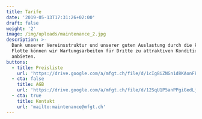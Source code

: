 ```yaml
---
title: Tarife
date: '2019-05-13T17:31:26+02:00'
draft: false
weight: '2'
image: /img/uploads/maintenance_2.jpg
description: >-
  Dank unserer Vereinsstruktur und unserer guten Auslastung durch die klubeigene
  Flotte können wir Wartungsarbeiten für Dritte zu attraktiven Konditionen
  anbieten.
buttons:
  - title: Preisliste
    url: 'https://drive.google.com/a/mfgt.ch/file/d/1cIg8iZNGn1d8KAonFEtHSo7ltf4vNKAH/view?usp=sharing'
  - cta: false
    title: AGB
    url: 'https://drive.google.com/a/mfgt.ch/file/d/12SqU1P5anPPgiGedLj_wvCsEta5rjngj/view?usp=sharing'
  - cta: true
    title: Kontakt
    url: 'mailto:maintenance@mfgt.ch'
---
```


